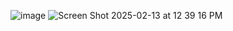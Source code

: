 ![image](https://github.com/user-attachments/assets/71f4afcc-c0ea-4940-a0cb-8b18819efd19)
![Screen Shot 2025-02-13 at 12 39 16 PM](https://github.com/user-attachments/assets/e7c4866b-ba96-432d-885b-efa9b8259cc1)
